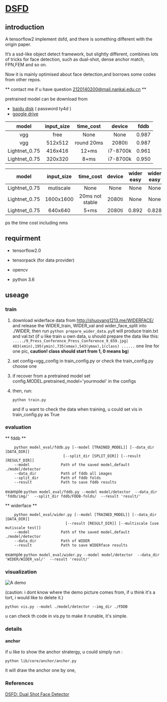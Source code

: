 # [DSFD](https://arxiv.org/abs/1810.10220?utm_source=feedburner&utm_medium=feed&utm_campaign=Feed%3A+arxiv%2FQSXk+%28ExcitingAds%21+cs+updates+on+arXiv.org%29)


## introduction

A tensorflow2 implement dsfd, and there is something different with the origin paper.

It‘s a ssd-like object detect framework, but slightly different,
combines lots of tricks for face detection, such as dual-shot, dense anchor match, FPN,FEM and so on.

Now it is mainly optimised about face detection,and borrows some codes from other repos.

** contact me if u have question 2120140200@mail.nankai.edu.cn **


pretrained model can be download from

+ [baidu disk](https://pan.baidu.com/s/1cUqnf9BwUVkCy0iT6EczKA) ( password ty4d )
+ [google drive](https://drive.google.com/drive/folders/1zCeXPdRPG6-4W8fqEl4uRD5ojHbDRH-o)



| model         |input_size| time_cost |   device   |fddb      |
| :------:      |:------:  |:------:   |   :------: |:------:  |
| vgg           |free      |None       |    None    | 0.987    |
| vgg           |512x512   |round 20ms |   2080ti   | 0.987    |
| Lightnet_0.75 |416x416   |12+ms      |   i7-8700k | 0.961    |
| Lightnet_0.75 |320x320   |8+ms       |   i7-8700k | 0.950    |


| model         |input_size| time_cost |   device   |wider easy|wider easy |wider easy |
| :------:      |:------:  |:------:   |   :------: |:------:  | :------:  | :------:  | 
| Lightnet_0.75 |mutiscale |None       |   None     | None     |None       |None      |
| Lightnet_0.75 |1600x1600 |20ms not stable|2080ti  | None     |None       |None      |
| Lightnet_0.75 |640x640   |5+ms       |   2080ti   | 0.892    |0.828      |0.462      |

ps the time cost including nms

## requirment

+ tensorflow2.0

+ tensorpack (for data provider)

+ opencv

+ python 3.6

## useage

### train
1. download widerface data from http://shuoyang1213.me/WIDERFACE/
and release the WIDER_train, WIDER_val and wider_face_split into ./WIDER, then run
```python prepare_wider_data.py```it will produce train.txt and val.txt
(if u like train u own data, u should prepare the data like this:
`...../9_Press_Conference_Press_Conference_9_659.jpg| 483(xmin),195(ymin),735(xmax),543(ymax),1(class) ......` 
one line for one pic, **caution! class should start from 1, 0 means bg**)

2. set config=vgg_config in train_config.py   or check the train_config.py choose one

3. if recover from a pretrained model  set config.MODEL.pretrained_model='yourmodel' in the configs

4. then, run:

   ```python train.py```
   
   and if u want to check the data when training, u could set vis in train_config.py as True



### evaluation
** fddb **
```
    python model_eval/fddb.py [--model [TRAINED_MODEL]] [--data_dir [DATA_DIR]]
                          [--split_dir [SPLIT_DIR]] [--result [RESULT_DIR]]
    --model              Path of the saved model,default ./model/detector
    --data_dir           Path of fddb all images
    --split_dir          Path of fddb folds
    --result             Path to save fddb results
 ```
    
example `python model_eval/fddb.py --model model/detector 
                                    --data_dir 'fddb/img/' 
                                    --split_dir fddb/FDDB-folds/ 
                                    --result 'result/' `
                                    
** widerface **
```
    python model_eval/wider.py [--model [TRAINED_MODEL]] [--data_dir [DATA_DIR]]
                           [--result [RESULT_DIR]] [--multiscale [use mutiscale test]]
    --model              Path of the saved model,default ./model/detector
    --data_dir           Path of WIDER
    --result             Path to save WIDERface results
 ```
example `python model_eval/wider.py --model model/detector 
                                    --data_dir 'WIDER/WIDER_val/' 
                                    --result 'result/' `


### visualization
![A demo](https://github.com/610265158/DSFD-tensorflow/blob/master/figures/res_screenshot_11.05.2019.png)

(caution: i dont know where the demo picture comes from, if u think it's a tort, i would like to delete it.)


`python vis.py --model ./model/detector --img_dir ./FDDB`

u can check th code in vis.py to make it runable, it's simple.




### details
#### anchor

if u like to show the anchor stratergy, u could simply run :

`python lib/core/anchor/anchor.py`


it will draw the anchor one by one,



### References
[DSFD: Dual Shot Face Detector](https://arxiv.org/abs/1810.10220?utm_source=feedburner&utm_medium=feed&utm_campaign=Feed%3A+arxiv%2FQSXk+%28ExcitingAds%21+cs+updates+on+arXiv.org%29)
